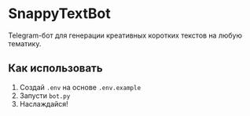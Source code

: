 # SnappyTextBot

Telegram-бот для генерации креативных коротких текстов на любую тематику.

## Как использовать

1. Создай `.env` на основе `.env.example`
2. Запусти `bot.py`
3. Наслаждайся!
